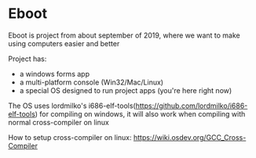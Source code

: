 # Eboot
Eboot is project from about september of 2019, where we want to make using computers easier and better

Project has:
- a windows forms app
- a multi-platform console (Win32/Mac/Linux)
- a special OS designed to run project apps (you're here right now)

The OS uses lordmilko's i686-elf-tools(https://github.com/lordmilko/i686-elf-tools) for compiling on windows,
it will also work when compiling with normal cross-compiler on linux

How to setup cross-compiler on linux: https://wiki.osdev.org/GCC_Cross-Compiler
